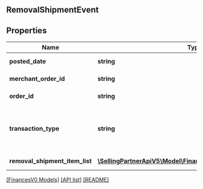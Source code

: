 ## RemovalShipmentEvent

## Properties

Name | Type | Description | Notes
------------ | ------------- | ------------- | -------------
**posted_date** | **string** | A date string in ISO 8601 format. | [optional]
**merchant_order_id** | **string** | The merchant removal orderId. | [optional]
**order_id** | **string** | The identifier for the removal shipment order. | [optional]
**transaction_type** | **string** | The type of removal order.<br><br>Possible values:<br><br>* WHOLESALE_LIQUIDATION | [optional]
**removal_shipment_item_list** | [**\SellingPartnerApiV5\Model\FinancesV0\RemovalShipmentItem[]**](RemovalShipmentItem.md) | A list of information about removal shipment items. | [optional]

[[FinancesV0 Models]](../) [[API list]](../../Api) [[README]](../../../README.md)
